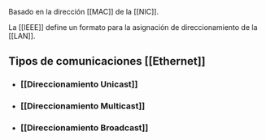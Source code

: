 Basado en la dirección [[MAC]] de la [[NIC]]. 

La [[IEEE]] define un formato para la asignación de direccionamiento de la [[LAN]].

## Tipos de comunicaciones [[Ethernet]]
- ### [[Direccionamiento Unicast]]
- ### [[Direccionamiento Multicast]]
- ### [[Direccionamiento Broadcast]]
